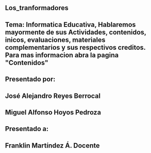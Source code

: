 ## Los_tranformadores
## Tema: Informatica Educativa, Hablaremos mayormente de sus Actividades, contenidos, inicos, evaluaciones, materiales complementarios y sus respectivos creditos. Para mas informacion abra la pagina "Contenidos"

## Presentado por: 
## José Alejandro Reyes Berrocal
## Miguel Alfonso Hoyos Pedroza
## Presentado a: 
## Franklin Martíndez Á. Docente
